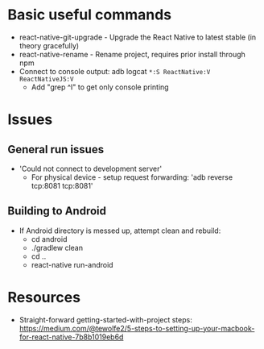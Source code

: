 # Basic useful commands

* react-native-git-upgrade - Upgrade the React Native to latest stable (in theory gracefully)
* react-native-rename <new name> - Rename project, requires prior install through npm
* Connect to console output: adb logcat `*:S ReactNative:V ReactNativeJS:V`
    * Add "grep \^I" to get only console printing

# Issues

## General run issues

* 'Could not connect to development server'
    * For physical device - setup request forwarding: 'adb reverse tcp:8081 tcp:8081'

## Building to Android

* If Android directory is messed up, attempt clean and rebuild:
    * cd android
    * ./gradlew clean
    * cd ..
    * react-native run-android

# Resources

* Straight-forward getting-started-with-project steps: https://medium.com/@tewolfe2/5-steps-to-setting-up-your-macbook-for-react-native-7b8b1019eb6d
